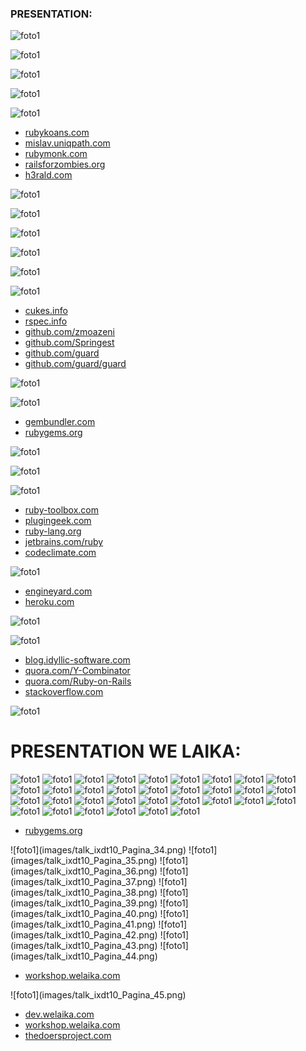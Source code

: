 
### PRESENTATION:


![foto1](images/1_ruby.png) 

![foto1](images/2_ruby.png)

![foto1](images/3_ruby.png)

![foto1](images/4_ruby.png)

![foto1](images/5_ruby.png)
<ul>
  <li>
      <a href="http://rubykoans.com">rubykoans.com</a>
  </li>
  <li>
      <a href="http://mislav.uniqpath.com/poignant-guide/">mislav.uniqpath.com</a>
  </li>
  <li>
     <a href="http://rubymonk.com">rubymonk.com</a>
  </li>
  <li>
     <a href="http://railsforzombies.org">railsforzombies.org</a>
  </li>
  <li>
     <a href="http://h3rald.com/articles/10-reasons-to-learn-ruby/">h3rald.com</a>
  </li>
</ul>

![foto1](images/6_ruby.png)

![foto1](images/7_ruby.png)

![foto1](images/8_ruby.png)

![foto1](images/9_ruby.png)

![foto1](images/10_ruby.png)

![foto1](images/11_ruby.png)
<ul>
  <li>
      <a href="http://cukes.info">cukes.info</a>
  </li>
  <li>
      <a href="http://rspec.info">rspec.info</a>
  </li>
  <li>
     <a href="https://github.com/zmoazeni/csscss">github.com/zmoazeni</a>
  </li>
  <li>
     <a href="https://github.com/Springest/terminal-notifier-guard">github.com/Springest</a>
  </li>
  <li>
     <a href="https://github.com/guard/guard-livereload">github.com/guard</a>
  </li>
  <li>
     <a href="https://github.com/guard/guard">github.com/guard/guard</a>
  </li>
</ul>

![foto1](images/12_ruby.png)

![foto1](images/13_ruby.png)
<ul>
  <li>
      <a href="http://gembundler.com/v1.3/gemfile.htm">gembundler.com</a>
  </li>
  <li>
      <a href="https://rubygems.org">rubygems.org</a>
  </li>
  </ul>

![foto1](images/14_ruby.png)

![foto1](images/15_ruby.png)

![foto1](images/16_ruby.png)
<ul>
  <li>
      <a href="https://www.ruby-toolbox.com">ruby-toolbox.com</a>
  </li>
  <li>
      <a href="http://www.plugingeek.com">plugingeek.com</a>
  </li>
  <li>
     <a href="http://www.ruby-lang.org">ruby-lang.org</a>
  </li>
  <li>
     <a href="http://www.jetbrains.com/ruby/">jetbrains.com/ruby</a>
  </li>
  <li>
     <a href="https://codeclimate.com">codeclimate.com</a>
  </li>
 </ul>


![foto1](images/17_ruby.png)
<ul>
  <li>
      <a href="https://www.engineyard.com">engineyard.com</a>
  </li>
  <li>
      <a href="https://www.heroku.com">heroku.com</a>
  </li>
</ul>

![foto1](images/18_ruby.png)

![foto1](images/19_ruby.png)
<ul>
  <li>
      <a href="http://blog.idyllic-software.com/blog/bid/206209/Why-Entrepreneurs-Love-Ruby-on-Rails-for-Web-Development">blog.idyllic-software.com</a>
  </li>
  <li>
      <a href="http://www.quora.com/Y-Combinator/Why-do-many-Y-Combinator-companies-use-Ruby-on-Rails">quora.com/Y-Combinator</a>
  </li>
  <li>
     <a href="http://www.quora.com/Ruby-on-Rails/Why-do-so-many-startups-use-Ruby-on-Rails">quora.com/Ruby-on-Rails</a>
  </li>
  <li>
     <a href="http://stackoverflow.com/questions/1586601/why-are-ruby-projects-so-dominant-at-github">stackoverflow.com</a>
  </li>
</ul>


![foto1](images/20_ruby.png)

# PRESENTATION WE LAIKA:
![foto1](images/talk_ixdt10_Pagina_01.png)
![foto1](images/talk_ixdt10_Pagina_02.png)
![foto1](images/talk_ixdt10_Pagina_03.png)
![foto1](images/talk_ixdt10_Pagina_04.png)
![foto1](images/talk_ixdt10_Pagina_05.png)
![foto1](images/talk_ixdt10_Pagina_06.png)
![foto1](images/talk_ixdt10_Pagina_07.png)
![foto1](images/talk_ixdt10_Pagina_08.png)
![foto1](images/talk_ixdt10_Pagina_09.png)
![foto1](images/talk_ixdt10_Pagina_10.png)
![foto1](images/talk_ixdt10_Pagina_11.png)
![foto1](images/talk_ixdt10_Pagina_12.png)
![foto1](images/talk_ixdt10_Pagina_13.png)
![foto1](images/talk_ixdt10_Pagina_14.png)
![foto1](images/talk_ixdt10_Pagina_15.png)
![foto1](images/talk_ixdt10_Pagina_16.png)
![foto1](images/talk_ixdt10_Pagina_17.png)
![foto1](images/talk_ixdt10_Pagina_18.png)
![foto1](images/talk_ixdt10_Pagina_19.png)
![foto1](images/talk_ixdt10_Pagina_20.png)
![foto1](images/talk_ixdt10_Pagina_21.png)
![foto1](images/talk_ixdt10_Pagina_22.png)
![foto1](images/talk_ixdt10_Pagina_23.png)
![foto1](images/talk_ixdt10_Pagina_24.png)
![foto1](images/talk_ixdt10_Pagina_25.png)
![foto1](images/talk_ixdt10_Pagina_26.png)
![foto1](images/talk_ixdt10_Pagina_27.png)
![foto1](images/talk_ixdt10_Pagina_28.png)
![foto1](images/talk_ixdt10_Pagina_29.png)
![foto1](images/talk_ixdt10_Pagina_30.png)
![foto1](images/talk_ixdt10_Pagina_31.png)
![foto1](images/talk_ixdt10_Pagina_32.png)
![foto1](images/talk_ixdt10_Pagina_33.png)
<ul>
  <li>
      <a href="http://rubygems.org">rubygems.org</a>
  </li>
</ul>  
![foto1](images/talk_ixdt10_Pagina_34.png)
![foto1](images/talk_ixdt10_Pagina_35.png)
![foto1](images/talk_ixdt10_Pagina_36.png)
![foto1](images/talk_ixdt10_Pagina_37.png)
![foto1](images/talk_ixdt10_Pagina_38.png)
![foto1](images/talk_ixdt10_Pagina_39.png)
![foto1](images/talk_ixdt10_Pagina_40.png)
![foto1](images/talk_ixdt10_Pagina_41.png)
![foto1](images/talk_ixdt10_Pagina_42.png)
![foto1](images/talk_ixdt10_Pagina_43.png)
![foto1](images/talk_ixdt10_Pagina_44.png)
<ul>
  <li>
      <a href="http://workshop.welaika.com/">workshop.welaika.com</a>
  </li>
</ul>  
![foto1](images/talk_ixdt10_Pagina_45.png)
<ul>
  <li>
      <a href="http://dev.welaika.com">dev.welaika.com</a>
  </li>
  <li>
      <a href="http://workshop.welaika.com/">workshop.welaika.com</a>
  </li>
  <li>
      <a href="http://thedoersproject.com/">thedoersproject.com</a>
  </li>
</ul> 



  	
  	
  	


	
  	
  	

